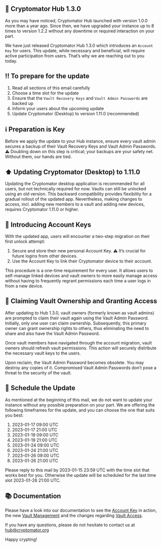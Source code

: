 ## 🎉 Cryptomator Hub 1.3.0

As you may have noticed, Cryptomator Hub launched with version 1.0.0 more than a year ago. Since then, we have upgraded your instance up to 8 times to version 1.2.2 without any downtime or required interaction on your part.

We have just released Cryptomator Hub 1.3.0 which introduces an `Account Key` for users. This update, while necessary and beneficial, will require active participation from users. That’s why we are reaching out to you today.

## ‼️ To prepare for the update
1. Read all sections of this email carefully
1. Choose a time slot for the update
1. Ensure that the `Vault Recovery Keys` and `Vault Admin Passwords` are backed up
1. Inform your users about the upcoming update
1. Update Cryptomator (Desktop) to version 1.11.0 (recommended)

## ℹ Preparation is Key
Before we apply the update to your Hub instance, ensure every vault admin secures a backup of their Vault Recovery Keys and Vault Admin Passwords. ⚠️ Doubling down on this step is critical; your backups are your safety net. Without them, our hands are tied.

## ⬆ Updating Cryptomator (Desktop) to 1.11.0
Updating the Cryptomator desktop application is recommended for all users, but not technically required for now. Vaults can still be unlocked using an old version. This backward compatibility provides flexibility for a gradual rollout of the updated app. Nevertheless, making changes to access, incl. adding new members to a vault and adding new devices, requires Cryptomator 1.11.0 or higher.

## 🔑 Introducing Account Keys
With the updated app, users will encounter a two-step migration on their first unlock attempt:

1. Secure and store their new personal Account Key. ⚠️ It’s crucial for future logins from other devices.
1. Use the Account Key to link their Cryptomator device to their account.

This procedure is a one-time requirement for every user. It allows users to self-manage linked devices and vault owners to more easily manage access without having to frequently regrant permissions each time a user logs in from a new device.

## 👤 Claiming Vault Ownership and Granting Access
After updating to Hub 1.3.0, vault owners (formerly known as vault admins) are prompted to claim their vault again using the Vault Admin Password. Initially, only one user can claim ownership. Subsequently, this primary owner can grant ownership rights to others, thus eliminating the need to share and also have the Vault Admin Password.

Once vault members have navigated through the account migration, vault owners should refresh vault permissions. This action will securely distribute the necessary vault keys to the users.

Upon reclaim, the Vault Admin Password becomes obsolete. You may destroy any copies of it. Compromised Vault Admin Passwords don’t pose a threat to the security of the vault.

## 📅 Schedule the Update
As mentioned at the beginning of this mail, we do not want to update your instance without any possible preparation on your part. We are offering the following timeframes for the update, and you can choose the one that suits you best:

1. 2023-01-17 09:00 UTC
1. 2023-01-17 21:00 UTC
1. 2023-01-19 09:00 UTC
1. 2023-01-19 21:00 UTC
1. 2023-01-24 09:00 UTC
1. 2023-01-24 21:00 UTC
1. 2023-01-26 09:00 UTC
1. 2023-01-26 21:00 UTC

Please reply to this mail by 2023-01-15 23:59 UTC with the time slot that works best for you.
Otherwise the update will be scheduled for the last time slot 2023-01-26 21:00 UTC.

## 📚 Documentation

Please have a look into our documentation to see the [Account Key](https://docs.cryptomator.org/en/latest/hub/your-account/) in action, the new [Vault Management](https://docs.cryptomator.org/en/latest/hub/vault-management/) and the changes regarding [Vault Access](https://docs.cryptomator.org/en/latest/hub/access-vault/).

If you have any questions, please do not hesitate to contact us at hub@cryptomator.org

Happy crypting!